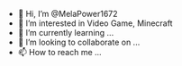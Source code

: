 - 👋 Hi, I’m @MelaPower1672
- 👀 I’m interested in Video Game, Minecraft
- 🌱 I’m currently learning ...
- 💞️ I’m looking to collaborate on ...
- 📫 How to reach me ...

<!---
MelaPower1672/MelaPower1672 is a ✨ special ✨ repository because its `README.md` (this file) appears on your GitHub profile.
You can click the Preview link to take a look at your changes.
--->
